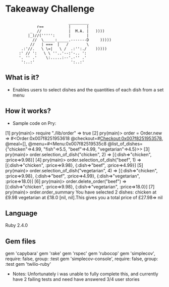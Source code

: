 Takeaway Challenge
==================
```
                            _________
              r==           |       |
           _  //            |  M.A. |   ))))
          |_)//(''''':      |       |
            //  \_____:_____.-------D     )))))
           //   | ===  |   /        \
       .:'//.   \ \=|   \ /  .:'':./    )))))
      :' // ':   \ \ ''..'--:'-.. ':
      '. '' .'    \:.....:--'.-'' .'
       ':..:'                ':..:'

 ```

What is it?
-------

* Enables users to select dishes and the quantities of each dish from a set menu

How it works?
-----

* Sample code on Pry:

[1] pry(main)> require "./lib/order"
=> true
[2] pry(main)> order = Order.new
=> #<Order:0x007f8251953618
 @checkout=#<Checkout:0x007f8251953578>,
 @meal=[],
 @menu=#<Menu:0x007f82519535c8 @list_of_dishes={"chicken"=>4.99, "fish"=>5.5, "beef"=>4.99, "vegetarian"=>4.5}>>
[3] pry(main)> order.selection_of_dish("chicken", 2)
=> [{:dish=>"chicken", :price=>9.98}]
[4] pry(main)> order.selection_of_dish("beef", 1)
=> [{:dish=>"chicken", :price=>9.98}, {:dish=>"beef", :price=>4.99}]
[5] pry(main)> order.selection_of_dish("vegetarian", 4)
=> [{:dish=>"chicken", :price=>9.98}, {:dish=>"beef", :price=>4.99}, {:dish=>"vegetarian", :price=>18.0}]
[6] pry(main)> order.delete_order("beef")
=> [{:dish=>"chicken", :price=>9.98}, {:dish=>"vegetarian", :price=>18.0}]
[7] pry(main)> order.order_summary
You have selected 2 dishes: chicken at £9.98
vegetarian at £18.0
[nil, nil].This gives you a total price of £27.98=> nil

Language
-----
Ruby 2.4.0

Gem files
-----
gem 'capybara'
gem 'rake'
gem 'rspec'
gem 'rubocop'
gem 'simplecov', require: false, group: :test
gem 'simplecov-console', require: false, group: :test
gem 'twilio-ruby'


* Notes: Unfortunately i was unable to fully complete this, and currently have 2 failing tests and need have answered 3/4 user stories
